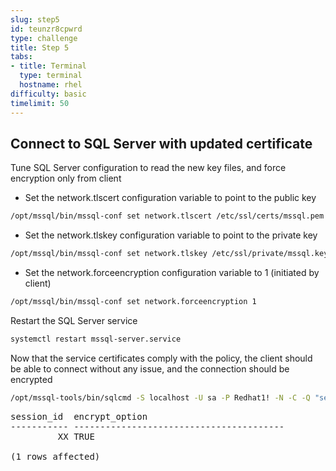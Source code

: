 ```yaml
---
slug: step5
id: teunzr8cpwrd
type: challenge
title: Step 5
tabs:
- title: Terminal
  type: terminal
  hostname: rhel
difficulty: basic
timelimit: 50
---
```

## Connect to SQL Server with updated certificate

Tune SQL Server configuration to read the new key files, and force encryption only from client

* Set the network.tlscert configuration variable to point to the public key

```bash
/opt/mssql/bin/mssql-conf set network.tlscert /etc/ssl/certs/mssql.pem
```

* Set the network.tlskey configuration variable to point to the private key

```bash
/opt/mssql/bin/mssql-conf set network.tlskey /etc/ssl/private/mssql.key
```

* Set the network.forceencryption configuration variable to 1 (initiated by client)

```bash
/opt/mssql/bin/mssql-conf set network.forceencryption 1
```

Restart the SQL Server service

```bash
systemctl restart mssql-server.service
```

Now that the service certificates comply with the policy, the client should be able to connect
without any issue, and the connection should be encrypted

```bash
/opt/mssql-tools/bin/sqlcmd -S localhost -U sa -P Redhat1! -N -C -Q "select session_id, encrypt_option from sys.dm_exec_connections where session_id = @@spid"
```

<pre class="file">
session_id  encrypt_option
----------- ----------------------------------------
         XX TRUE

(1 rows affected)
</pre>
